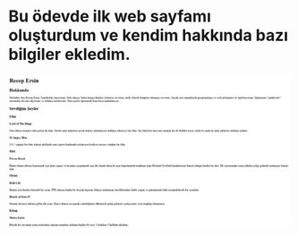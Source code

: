 # Bu ödevde ilk web sayfamı oluşturdum ve kendim hakkında bazı bilgiler ekledim.

![First Web Page](/FrontendBeginner/HTML/1-IlkWebSayfasi/IlkWebSayfam.jpg "First Web Page")
